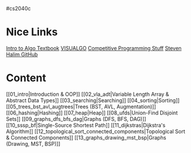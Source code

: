 #cs2040c 
# Nice Links
[Intro to Algo Textbook](https://www.inf.ufpr.br/andre/textos-CI1165/Introduction%20to%20Algorithms%20-%203rd%20Edition.pdf)
[VISUALGO](https://visualgo.net/en)
[Competitive Programming Stuff](https://cpbooks.net)
[Steven Halim GitHub](https://github.com/stevenhalim)

# Content
[[01_intro|Introduction & OOP]]
[[02_vla_adt|Variable Length Array & Abstract Data Types]]
[[03_searching|Searching]]
[[04_sorting|Sorting]]
[[05_trees_bst_avl_augtrees|Trees (BST, AVL, Augmentation)]]
[[06_hashing|Hashing]]
[[07_heap|Heap]]
[[08_ufds|Union-Find Disjoint Sets]]
[[09_graphs_dfs_bfs_dag|Graphs (DFS, BFS, DAG)]]
[[10_sssp_bf|Single-Source Shortest Path]]
[[11_dijkstras|Dijkstra's Algorithm]]
[[12_topological_sort_connected_components|Topological Sort & Connected Components]]
[[13_graphs_drawing_mst_bsp|Graphs (Drawing, MST, BSP)]]